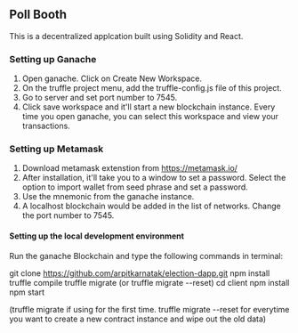 ## Poll Booth
This is a decentralized applcation built using Solidity and React. 

### Setting up Ganache
1. Open ganache. Click on Create New Workspace.
2. On the truffle project menu, add the truffle-config.js file of this project.
3. Go to server and set port number to 7545.
4. Click save workspace and it'll start a new blockchain instance. Every time you open ganache, you can select this workspace and view your transactions.

### Setting up Metamask
1. Download metamask extenstion from https://metamask.io/
2. After installation, it'll take you to a window to set a password. Select the option to import wallet from seed phrase and set a password.
3. Use the mnemonic from the ganache instance.
4. A localhost blockchain would be added in the list of networks. Change the port number to 7545.

#### Setting up the local development environment
Run the ganache Blockchain and type the following commands in terminal:

git clone https://github.com/arpitkarnatak/election-dapp.git
npm install
truffle compile
truffle migrate (or truffle migrate --reset)
cd client 
npm install
npm start

(truffle migrate if using for the first time. truffle migrate --reset for everytime you want to create a new contract instance and wipe out the old data)
